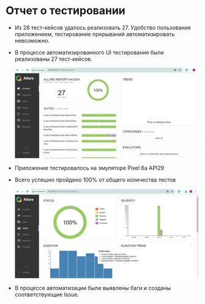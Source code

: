 # Отчет о тестировании

- Из 28 тест-кейсов удалось реализовать 27. Удобство пользования приложением, тестирование прерываний автоматизировать невозможно.
- В процессе автоматизированного UI тестирования были реализованы 27 тест-кейсов.
  
  ![](https://github.com/marrinaanna/QUAMID_dip/blob/master/documentation/report.png)
  
- Приложение тестировалось на эмуляторе Pixel 6a API29
- Всего успешно пройдено 100% от общего количества тестов
  
   ![](https://github.com/marrinaanna/QUAMID_dip/blob/master/documentation/statistics.png)
  
- В процессе автоматизации были выявлены баги и созданы соответствующие Issue.

